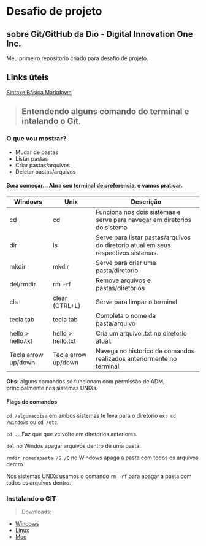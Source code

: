 # Desafio de projeto

## sobre Git/GitHub da Dio - Digital Innovation One Inc.

Meu primeiro repositorio criado para desafio de projeto.

## Links úteis
[Sintaxe Básica Markdown](https://www.markdownguide.org/basic-syntax/)



> ## Entendendo alguns comando do terminal e intalando o Git.


### O que vou mostrar?
- Mudar de pastas
- Listar pastas
- Criar pastas/arquivos
- Deletar pastas/arquivos


#### Bora começar... Abra seu terminal de preferencia, e vamos praticar.

| Windows             | Unix                | Descrição                                                                          |
|---------------------|---------------------|------------------------------------------------------------------------------------|
| cd                  | cd                  | Funciona nos dois sistemas e serve para navegar em diretorios do sistema           |
| dir                 | ls                  | Serve para listar pastas/arquivos do diretorio atual em seus respectivos sistemas. |
| mkdir               | mkdir               | Serve para criar uma pasta/diretorio                                               |
| del/rmdir           | rm -rf              | Remove arquivos e pastas/diretorios                                                |
| cls                 | clear (CTRL+L)      | Serve para limpar o terminal                                                       |      
| tecla tab           | tecla tab           | Completa o nome da pasta/arquivo                                                   |
| hello > hello.txt   | hello > hello.txt   | Cria um arquivo .txt no diretorio atual.                                           |
| Tecla arrow up/down | Tecla arrow up/down | Navega no historico de comandos realizados anteriormente no terminal               |

**Obs:** alguns comandos só funcionam com permissão de ADM, principalmente nos sistemas UNIXs.

#### Flags de comandos

``cd /algumacoisa`` em ambos sistemas te leva para o diretorio ``ex: cd /windows`` ou ``cd /etc``.

``cd ..`` Faz que que vc volte em diretorios anteriores.

``del`` no Windos apagar arquivos dentro de uma pasta.

``rmdir nomedapasta /S /Q`` no Windows apaga a pasta com todos os arquivos dentro

Nos sistemas UNIXs usamos o comando ``rm -rf`` para apagar a pasta com todos os arquivos dentro.

### Instalando o GIT
> Downloads:
- [Windows](https://git-scm.com/download/win)
- [Linux](https://git-scm.com/download/linux)
- [Mac](https://git-scm.com/download/mac)